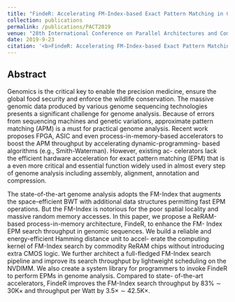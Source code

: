 ```yaml
---
title: "FindeR: Accelerating FM-Index-based Exact Pattern Matching in Genomic Sequences through ReRAM technology"
collection: publications
permalink: /publications/PACT2019
venue: "28th International Conference on Parallel Architectures and Compilation (PACT2019)"
date: 2019-9-23
citation: '<b>FindeR: Accelerating FM-Index-based Exact Pattern Matching in Genomic Sequences through ReRAM technology</b>. Farzaneh Zokaee, <b>Mingzhe Zhang</b>, Lei Jiang. <i>28th International Conference on Parallel Architectures and Compilation</i>. <b>PACT 2019</b>.'
---
```


## Abstract
Genomics is the critical key to enable the precision medicine, ensure the global food security and enforce the wildlife conservation. The massive genomic data produced by various genome sequencing technologies presents a significant challenge for genome analysis. Because of errors from sequencing machines and genetic variations, approximate pattern matching (APM) is a must for practical genome analysis. Recent work proposes FPGA, ASIC and even process-in-memory-based accelerators to boost the APM throughput by accelerating dynamic-programming- based algorithms (e.g., Smith-Waterman). However, existing ac- celerators lack the efficient hardware acceleration for exact pattern matching (EPM) that is a even more critical and essential function widely used in almost every step of genome analysis including assembly, alignment, annotation and compression.

The state-of-the-art genome analysis adopts the FM-Index that augments the space-efficient BWT with additional data structures permitting fast EPM operations. But the FM-Index is notorious for the poor spatial locality and massive random memory accesses. In this paper, we propose a ReRAM-based process-in-memory architecture, FindeR, to enhance the FM- Index EPM search throughput in genomic sequences. We build a reliable and energy-efficient Hamming distance unit to accel- erate the computing kernel of FM-Index search by commodity ReRAM chips without introducing extra CMOS logic. We further architect a full-fledged FM-Index search pipeline and improve its search throughput by lightweight scheduling on the NVDIMM. We also create a system library for programmers to invoke FindeR to perform EPMs in genome analysis. Compared to state- of-the-art accelerators, FindeR improves the FM-Index search throughput by 83% ∼ 30K× and throughput per Watt by 3.5× ∼ 42.5K×.